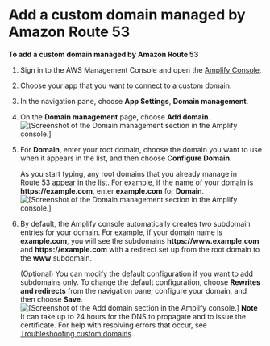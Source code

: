 # Add a custom domain managed by Amazon Route 53<a name="to-add-a-custom-domain-managed-by-amazon-route-53"></a>

**To add a custom domain managed by Amazon Route 53**

1. Sign in to the AWS Management Console and open the [Amplify Console](https://console.aws.amazon.com/amplify/)\.

1. Choose your app that you want to connect to a custom domain\.

1. In the navigation pane, choose **App Settings**, **Domain management**\.

1.  On the **Domain management** page, choose **Add domain**\.  
![\[Screenshot of the Domain management section in the Amplify console.\]](http://docs.aws.amazon.com/amplify/latest/userguide/images/amplify-customdomain-1.png)

1. For **Domain**, enter your root domain, choose the domain you want to use when it appears in the list, and then choose **Configure Domain**\.

   As you start typing, any root domains that you already manage in Route 53 appear in the list\. For example, if the name of your domain is **https://example\.com**, enter **example\.com** for **Domain**\.  
![\[Screenshot of the Domain management section in the Amplify console.\]](http://docs.aws.amazon.com/amplify/latest/userguide/images/amplify-customdomain-2.png)

1. By default, the Amplify console automatically creates two subdomain entries for your domain\. For example, if your domain name is **example\.com**, you will see the subdomains **https://www\.example\.com** and **https://example\.com** with a redirect set up from the root domain to the **www** subdomain\.

   \(Optional\) You can modify the default configuration if you want to add subdomains only\. To change the default configuration, choose **Rewrites and redirects** from the navigation pane, configure your domain, and then choose **Save**\.   
![\[Screenshot of the Add domain section in the Amplify console.\]](http://docs.aws.amazon.com/amplify/latest/userguide/images/amplify-customdomain-configureUpdate.png)
**Note**  
 It can take up to 24 hours for the DNS to propagate and to issue the certificate\. For help with resolving errors that occur, see [Troubleshooting custom domains](custom-domain-troubleshoot-guide.md)\.